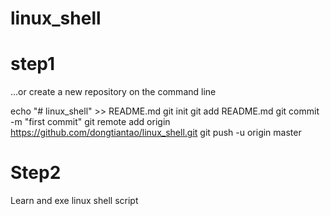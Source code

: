 # linux_shell 
# step1 
…or create a new repository on the command line

echo "# linux_shell" >> README.md
git init
git add README.md
git commit -m "first commit"
git remote add origin https://github.com/dongtiantao/linux_shell.git
git push -u origin master

# Step2 
 Learn and exe linux shell script 
